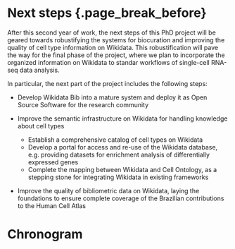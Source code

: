 # Next steps  {.page_break_before}

After this second year of work, the next steps of this PhD project will be geared towards robustifying the systems for biocuration and improving the quality of cell type information on Wikidata.
This robustification will pave the way for the final phase of the project, where we plan to incorporate the organized information on Wikidata to standar workflows of single-cell RNA-seq data analysis.

In particular, the next part of the project includes the following steps:

* Develop Wikidata Bib into a mature system and deploy it as Open Source Software for the research community

* Improve the semantic infrastructure on Wikidata for handling knowledge about cell types

    * Establish a comprehensive catalog of cell types on Wikidata
    * Develop a portal for access and re-use of the Wikidata database, e.g. providing datasets for enrichment analysis of differentially expressed genes
    * Complete the mapping between Wikidata and Cell Ontology, as a stepping stone for integrating Wikidata in existing frameworks
  
* Improve the quality of bibliometric data on Wikidata, laying the foundations to ensure complete coverage of the Brazilian contributions to the Human Cell Atlas

# Chronogram

